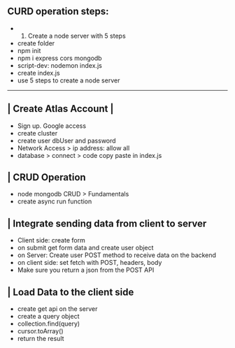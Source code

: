 ## CURD operation steps:

- 1. Create a node server with 5 steps
- create folder
- npm init
- npm i express cors mongodb
- script-dev: nodemon index.js
- create index.js
- use 5 steps to create a node server

---

## | Create Atlas Account |

- Sign up. Google access
- create cluster
- create user dbUser and password
- Network Access > ip address: allow all
- database > connect > code copy paste in index.js

## | CRUD Operation

- node mongodb CRUD > Fundamentals
- create async run function

## | Integrate sending data from client to server

- Client side: create form
- on submit get form data and create user object
- on Server: Create user POST method to receive data on the backend
- on client side: set fetch with POST, headers, body
- Make sure you return a json from the POST API

## | Load Data to the client side

- create get api on the server
- create a query object
- collection.find(query)
- cursor.toArray()
- return the result
